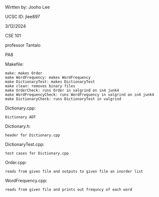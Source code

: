 Wirtten by: Jooho Lee

UCSC ID: jlee897

3/12/2024

CSE 101

professor Tantalo

PA8

Makefile:

	make: makes Order
	make WordFrequency: makes WordFrequency
	make DictionaryTest: makes DictionaryTest
	make clean: removes binary files
	make OrderCheck: runs Order in valgrind on in4 junk4
	make WordFrequencyCheck: runs WordFrequency in valgrind on in4 junk4
	make DictionaryCheck: runs DictionaryTest in valgrind

Dictionary.cpp:

	Dictionary ADT 

Dictionary.h:

	header for Dictionary.cpp

DictionaryTest.cpp:

    test cases for Dictionary.cpp

Order.cpp:

	reads from given file and outputs to given file an inorder list

WordFrequency.cpp:

	reads from given file and prints out frequncy of each word

